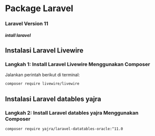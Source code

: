 # Package Laravel

### Laravel Version 11 
##### intall laravel


## Instalasi Laravel Livewire

### Langkah 1: Install Laravel Livewire Menggunakan Composer

Jalankan perintah berikut di terminal:

```bash
composer require livewire/livewire 
```


## Instalasi Laravel datables yajra

### Langkah 2: Install Laravel datables yajra Menggunakan Composer
```bash
composer require yajra/laravel-datatables-oracle:^11.0
```
